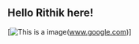 ## Hello Rithik here!  

[![This is a image](https://myoctocat.com/assets/images/base-octocat.svg)(www.google.com)]
